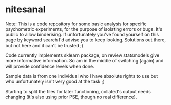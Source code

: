 # nitesanal

Note: This is a code repository for some basic analysis for specific psychometric experiments, for the purpose of isolating errors or bugs. It's public to allow binderising. If unfortunately you've found yourself on this page by keyword search I'd advise you to keep looking. Solutions out there, but not here and it can't be trusted ;)


Code currently implements sklearn package, on review statsmodels give more informative information. So am in the middle of switching (again) and will provide confidence levels when done.

Sample data is from one individual who I have absolute rights to use but who unfortunately isn't very good at the task ;)

Starting to split the files for later functioning, collated's output needs changing (it's also using prior PSE, though no real difference).
